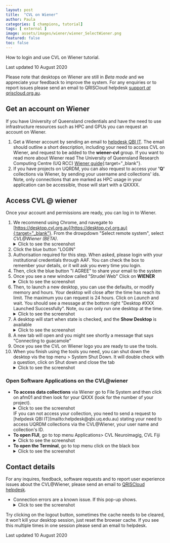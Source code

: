 ```yaml
---
layout: post
title:  "CVL on Wiener"
author: Paula
categories: [ champions, tutorial]
tags: [ external ]
image: assets/images/wiener/wiener_SelectWiener.png
featured: false
toc: false
---
```


How to login and use CVL on Wiener tutorial.

Last updated 10 August 2020

Please note that desktops on Wiener are still in *Beta mode* and we appreciate your feedback to improve the system. For any enquiries or to report issues please send an email to QRISCloud helpdesk [support *at*  qriscloud.org.au](mailto:support@qriscloud.org.au).

## Get an account on Wiener
If you have University of Queensland credentials and have the need to use infrastructure resources such as HPC and GPUs you can request an account on Wiener.

1. Get a Wiener account by sending an email to [helpdesk QBI IT](mailto:helpdesk@qbi.uq.edu.au). The email should outline a short description, including your need to access CVL on Wiener, and request to be added to the **wiener-cvl** group.
    If you want to read more about Wiener read The University of Queensland Research Computing Centre (UQ RCC) [Wiener guide](https://rcc.uq.edu.au/wiener){:target="_blank"}.
2. If you have projects on UQRDM, you can also request to access your **'Q'** collections via Wiener, by sending your username and collections' ids. Note, only connections that are marked as HPC usage in your application can be accessible, those will start with a QXXXX.

## Access CVL @ wiener

Once your account and permissions are ready, you can log in to Wiener.

1. We recommend using Chrome, and navegate to [https://desktop.cvl.org.au](https://desktop.cvl.org.au){:target="_blank"}. From the drowpdown "Select remote system", select *CVL@Wiener (BETA)*.
   <details>
      <summary>Click to see the screenshot</summary>
      <img src="../assets/images/wiener/wiener_SelectWiener.png" alt="Select Wiener">
   </details>
1. Click the blue button "LOGIN"
1. Authorisation required for this step. When asked, please login with your institutional credentials through AAF. You can check the box to remember your details, or it will ask you every time you login.
1. Then, click the blue button "I AGREE" to share your email to the system
1. Once you see a new window called "Strudel Web" Click on **WIENER**
    <details>
       <summary>Click to see the screenshot</summary>
       <img src="../assets/images/wiener/wiener_ClickWieneronStrudel.png" alt="Click Wiener on Strudel">
    </details>
1. Then, to launch a new desktop, you can use the defaults, or modify memory and hours. Your desktop will close after the time has reach its limit. The maximum you can request is 24 hours. Click on *Launch* and wait. You should see a message at the bottom right "Desktop #XXX Launched Successfully". Note, ou can only run one desktop at the time.
    <details>
      <summary>Click to see the screenshot</summary>
      <img src="../assets/images/wiener/wiener_LaunchDesktop.png" alt="Launch Desktop">
    </details>
1. A desktop will start when state is checked, and the **Show Desktop** is available
   <details>
     <summary>Click to see the screenshot</summary>
     <img src="../assets/images/wiener/wiener_ShowDesktop.png" alt="Show Desktop">
   </details>
1. A new tab will open and you might see shortly a message that says "Connecting to guacamole"
1. Once you see the CVL on Wiener logo you are ready to use the tools.
1. When you finish using the tools you need, you can shut down the desktop vis the top menu > System Shut Down. It will double check with a question, click on Shut down and close the tab
   <details>
     <summary>Click to see the screenshot</summary>
     <img src="../assets/images/wiener/wiener_shutdownDesktop.png" alt="Shut Down">
    </details>

### Open Software Applications on the CVL@wiener

- **To access data collections** via Wiener go to File System and then click on afm01 and then look for your QXXX (look for the number of your project).
  <details>
    <summary>Click to see the screenshot</summary>
    <img src="../assets/images/wiener/wiener_FileSystem.png" alt="File System">
  </details>
  IF you can not access your collection, you need to send a request to [helpdesk QBI IT](mailto:helpdesk@qbi.uq.edu.au) stating your need to access UQRDM collections via the CVL@Wiener, your user name and collection's ID.
- **To open FIJI**, go to top menu Applications> CVL Neuroimagig, CVL Fiji
    <details>
      <summary>Click to see the screenshot</summary>
      <img src="../assets/images/wiener/wiener_FIJI-menu.png" alt="FIJI-menu">
      <br/>
      <img src="../assets/images/wiener/wiener_FIJI-Open.png" alt="FIJI-Open">
    </details>
- **To open the Terminal**, go to top menu click on the black box
    <details>
      <summary>Click to see the screenshot</summary>
      <img src="../assets/images/wiener/wiener_openterminal.png" alt="open terminal">
    </details>

## Contact details
For any inquires, feedback, software requests and to report user experience issues about the CVL@Wiener, please send an email to [QRISCloud helpdesk](mailto:support@qriscloud.org.au).

- Connection errors are a known issue. If this pop-up shows.
    <details>
      <summary>Click to see the screenshot</summary>
      <img src="../assets/images/wiener/wiener_ConnectionError.png" alt="ConnectionError">
    </details>
Try clicking on the logout button, sometimes the cache needs to be cleared, it won’t kill your desktop session, just reset the browser cache. If you see this multiple times in one session please send an email to helpdesk.

Last updated 10 August 2020
